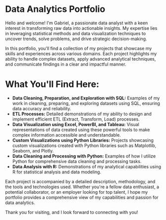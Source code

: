 # Data Analytics Portfolio
Hello and welcome! I'm Gabriel, a passionate data analyst with a keen interest in transforming raw data into actionable insights. My expertise lies in leveraging statistical methods and data visualization techniques to uncover trends, solve problems, and drive strategic decision-making.

In this portfolio, you'll find a collection of my projects that showcase my skills and experiences across various domains. Each project highlights my ability to handle complex datasets, apply advanced analytical techniques, and communicate findings in a clear and impactful manner.

# What You'll Find Here:
- **Data Cleaning, Preparation, and Exploration with SQL:** Examples of my work in cleaning, preparing, and exploring datasets using SQL, ensuring data accuracy and reliability.
- **ETL Processes:** Detailed demonstrations of my ability to design and implement efficient ETL (Extract, Transform, Load) processes.
- **Data Visualization using Excel, PowerBI, and Tableau:** Visual representations of data created using these powerful tools to make complex information accessible and understandable.
- **Custom Visualizations using Python Libraries:** Projects showcasing custom visualizations created with Python libraries such as Matplotlib, Seaborn, and Plotly.
- **Data Cleaning and Processing with Python:** Examples of how I utilize Python for comprehensive data cleaning and processing tasks.
- **Data Analysis with R:** Demonstrations of my analytical capabilities using R for statistical analysis and data modeling.

Each project is accompanied by a detailed description, methodology, and the tools and technologies used. Whether you're a fellow data enthusiast, a potential collaborator, or an employer looking for top talent, I hope my portfolio provides a comprehensive view of my capabilities and passion for data analytics.

Thank you for visiting, and I look forward to connecting with you!
